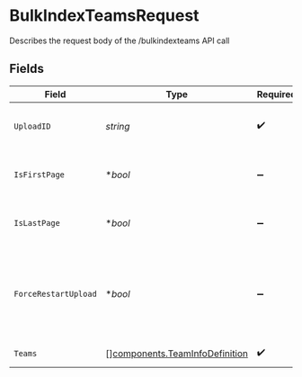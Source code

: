 # BulkIndexTeamsRequest

Describes the request body of the /bulkindexteams API call


## Fields

| Field                                                                                                    | Type                                                                                                     | Required                                                                                                 | Description                                                                                              |
| -------------------------------------------------------------------------------------------------------- | -------------------------------------------------------------------------------------------------------- | -------------------------------------------------------------------------------------------------------- | -------------------------------------------------------------------------------------------------------- |
| `UploadID`                                                                                               | *string*                                                                                                 | :heavy_check_mark:                                                                                       | Unique id that must be used for this bulk upload instance                                                |
| `IsFirstPage`                                                                                            | **bool*                                                                                                  | :heavy_minus_sign:                                                                                       | true if this is the first page of the upload. Defaults to false                                          |
| `IsLastPage`                                                                                             | **bool*                                                                                                  | :heavy_minus_sign:                                                                                       | true if this is the last page of the upload. Defaults to false                                           |
| `ForceRestartUpload`                                                                                     | **bool*                                                                                                  | :heavy_minus_sign:                                                                                       | Flag to discard previous upload attempts and start from scratch. Must be specified with isFirstPage=true |
| `Teams`                                                                                                  | [][components.TeamInfoDefinition](../../models/components/teaminfodefinition.md)                         | :heavy_check_mark:                                                                                       | Batch of team information                                                                                |